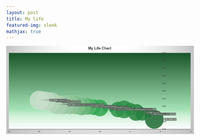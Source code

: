 ```yaml
---
layout: post
title: My life
featured-img: sleek
mathjax: true
---
```


<img src="../assets/img/Screenshot 2024-01-10 131249.png">


